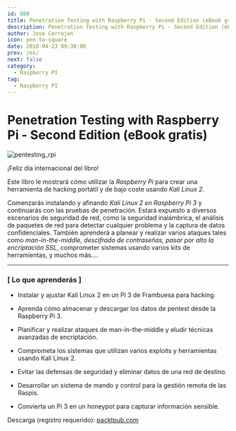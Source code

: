```yaml
---
id: 880
title: Penetration Testing with Raspberry Pi - Second Edition (eBook gratis)
description: Penetration Testing with Raspberry Pi - Second Edition (eBook gratis)
author: Jose Cerrejon
icon: pen-to-square
date: 2018-04-23 09:30:00
prev: /es/
next: false
category:
  - Raspberry PI
tag:
  - Raspberry PI
---
```


# Penetration Testing with Raspberry Pi - Second Edition (eBook gratis)

![pentesting_rpi](/images/2018/04/pentesting_rpi.png)

¡Feliz día internacional del libro!

Este libro le mostrará cómo utilizar la *Raspberry Pi* para crear una herramienta de hacking portátil y de bajo coste usando *Kali Linux 2*.

Comenzarás instalando y afinando *Kali Linux 2 en Raspberry Pi 3* y continuarás con las pruebas de penetración. Estará expuesto a diversos escenarios de seguridad de red, como la seguridad inalámbrica, el análisis de paquetes de red para detectar cualquier problema y la captura de datos confidenciales. También aprenderá a planear y realizar varios ataques tales como *man-in-the-middle, descifrado de contraseñas, pasar por alto la encriptación SSL*, comprometer sistemas usando varios kits de herramientas, y muchos más....

- - -
###  [ Lo que aprenderás ]

* Instalar y ajustar Kali Linux 2 en un Pi 3 de Frambuesa para hacking.

* Aprenda cómo almacenar y descargar los datos de pentest desde la Raspberry Pi 3.

* Planificar y realizar ataques de man-in-the-middle y eludir técnicas avanzadas de encriptación.

* Comprometa los sistemas que utilizan varios exploits y herramientas usando Kali Linux 2.

* Evitar las defensas de seguridad y eliminar datos de una red de destino.

* Desarrollar un sistema de mando y control para la gestión remota de las Raspis.

* Convierta un Pi 3 en un honeypot para capturar información sensible.

Descarga (registro requerido): [packtpub.com](https://www.packtpub.com/packt/offers/free-learning)